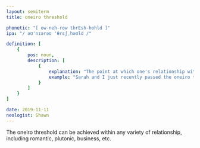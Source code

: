 ```yaml
---
layout: semiterm
title: oneiro threshold

phonetic: "[ ow-neh-row thrEsh-hohld ]"
ipa: "/ əʊ'nɪərəʊ 'θrɛʃˌhəʊld /"

definition: [
	{
		pos: noun,
		description: [
			{
				explanation: "The point at which one's relationship with another person is profound enough for them to be apart of eachother's dreams.",
				example: "Sarah and I just recently passed the oneiro threshold."
			}
		]
	}
]

date: 2019-11-11
neologist: Shawn
---
```


<p class="info-text">The oneiro threshold can be achieved within any variety of relationship, including romantic, plutonic, business, etc.</p>